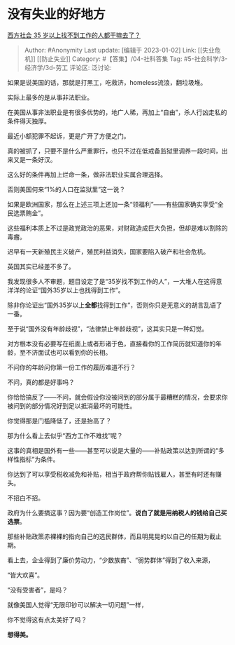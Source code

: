 # 没有失业的好地方
[西方社会 35 岁以上找不到工作的人都干嘛去了？](https://www.zhihu.com/question/300185448/answer/2825740696)

> Author: #Anonymity
> Last update: [编辑于 2023-01-02]
> Link: [[失业危机]] [[防止失业]]
> Category: #【答集】/04-社科答集
> Tag: #5-社会科学/3-经济学/3d-劳工
> 评论区:
> 泛讨论:

如果是说美国的话，那就是打黑工，吃救济，homeless流浪，翻垃圾堆。

实际上最多的是从事非法职业。

在美国从事非法职业是有很多优势的，地广人稀，再加上“自由”，杀人行凶走私的条件得天独厚。

最近小额犯罪不起诉，更是广开了方便之门。

真的被抓了，只要不是什么严重罪行，也只不过在低戒备监狱里调养一段时间，出来又是一条好汉。

这么好的条件再加上烂命一条，做非法职业实属合理选择。

否则美国何来“1%的人口在监狱里”这一说？

如果是欧洲国家，那么在上述三项上还加一条“领福利”——有些国家确实享受“全民选票贿金”。

这些福利本质上不过是政党政治的恶果，对财政造成巨大负担，但却是难以割除的毒瘤。

迟早有一天新殖民主义破产，殖民利益消失，国家要陷入破产和社会危机。

英国其实已经差不多了。

我发现很多人不审题，题目设定了是“35岁找不到工作的人”，一大堆人在这得意洋洋的论证“国外35岁以上也找得到工作”。

除非你论证出“国外35岁以上**全都**找得到工作”，否则你只是无意义的胡言乱语了一番。

至于说“国外没有年龄歧视”，“法律禁止年龄歧视”，这其实只是一种幻觉。

对方根本没有必要写在纸面上或者形诸于色，直接看你的工作简历就知道你的年龄，至不济面试也可以看到你的长相。

不问你的年龄问你第一份工作的履历难道不行？

不问，真的都是好事吗？

你恰恰搞反了——不问，就会假设你没被问到的部分属于最糟糕的情况，会要求你被问到的部分情况好到足以抵消最坏的可能性。

你觉得那是门槛降低了，还是抬高了？

那为什么看上去似乎“西方工作不难找”呢？

这事的真相是国外有一些——甚至可以说是大量的——补贴政策以达到所谓的“多样性指标”为条件。

你达到了可以享受税收减免和补贴，相当于政府帮你贴钱雇人，甚至有时还有赚头。

不招白不招。

政府为什么要搞这事？因为要“创造工作岗位”。**说白了就是用纳税人的钱给自己买选票**。

那些补贴政策赤裸裸的指向自己的选民群体，而且明晃晃的以自己的任期为截止期。

看上去，企业得到了廉价劳动力，“少数族裔”、“弱势群体”得到了收入来源，

“皆大欢喜”。

“没有受害者”，是吗？

就像美国人觉得“无限印钞可以解决一切问题”一样，

你不觉得这有点太美好了吗？

**想得美。**
